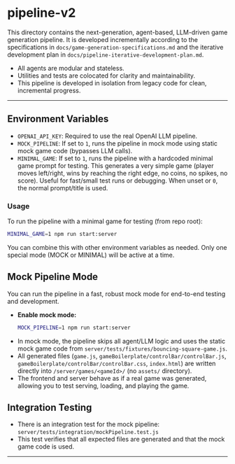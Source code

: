 # pipeline-v2

This directory contains the next-generation, agent-based, LLM-driven game generation pipeline. It is developed incrementally according to the specifications in `docs/game-generation-specifications.md` and the iterative development plan in `docs/pipeline-iterative-development-plan.md`.

- All agents are modular and stateless.
- Utilities and tests are colocated for clarity and maintainability.
- This pipeline is developed in isolation from legacy code for clean, incremental progress.

---

## Environment Variables

- `OPENAI_API_KEY`: Required to use the real OpenAI LLM pipeline.
- `MOCK_PIPELINE`: If set to `1`, runs the pipeline in mock mode using static mock game code (bypasses LLM calls).
- `MINIMAL_GAME`: If set to `1`, runs the pipeline with a hardcoded minimal game prompt for testing. This generates a very simple game (player moves left/right, wins by reaching the right edge, no coins, no spikes, no score). Useful for fast/small test runs or debugging. When unset or `0`, the normal prompt/title is used.

### Usage

To run the pipeline with a minimal game for testing (from repo root):

```sh
MINIMAL_GAME=1 npm run start:server
```

You can combine this with other environment variables as needed. Only one special mode (MOCK or MINIMAL) will be active at a time.

## Mock Pipeline Mode

You can run the pipeline in a fast, robust mock mode for end-to-end testing and development.

- **Enable mock mode:**
  ```sh
  MOCK_PIPELINE=1 npm run start:server
  ```
- In mock mode, the pipeline skips all agent/LLM logic and uses the static mock game code from `server/tests/fixtures/bouncing-square-game.js`.
- All generated files (`game.js`, `gameBoilerplate/controlBar/controlBar.js`, `gameBoilerplate/controlBar/controlBar.css`, `index.html`) are written directly into `/server/games/<gameId>/` (no `assets/` directory).
- The frontend and server behave as if a real game was generated, allowing you to test serving, loading, and playing the game.

## Integration Testing

- There is an integration test for the mock pipeline: `server/tests/integration/mockPipeline.test.js`
- This test verifies that all expected files are generated and that the mock game code is used.

---
